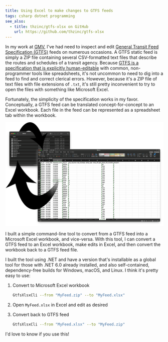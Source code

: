 ```yaml
---
title: Using Excel to make changes to GTFS feeds
tags: csharp dotnet programming
see_also:
  - title: thzinc/gtfs-xlsx on GitHub
    url: https://github.com/thzinc/gtfs-xlsx
---
```


In my work at [GMV][gmv], I've had need to inspect and edit [General Transit Feed Specification (GTFS)][gtfs] feeds on numerous occasions. A GTFS static feed is simply a ZIP file containing several CSV-formatted text files that describe the routes and schedules of a transit agency. Because [GTFS is a specification that is explicitly human-editable][gtfs-principles] with common, non-programmer tools like spreadsheets, it's not uncommon to need to dig into a feed to find and correct clerical errors. However, because it's a ZIP file of text files with file extensions of `.txt`, it's still pretty inconvenient to try to open the files with something like Microsoft Excel.

Fortunately, the simplicity of the specification works in my favor. Conceptually, a GTFS feed can be translated concept-for-concept to an Excel workbook. Each file in the feed can be represented as a spreadsheet tab within the workbook.

![Screenshot of a GTFS feed unzipped into a directory next to Microsoft Excel with spreadsheet tabs for each of the files](/assets/using-excel-to-make-changes-to-gtfs-feeds-screenshot.png)

I built a simple command-line tool to convert from a GTFS feed into a Microsoft Excel workbook, and vice-versa. With this tool, I can convert a GTFS feed to an Excel workbook, make edits in Excel, and then convert the workbook back to a GTFS feed file.

I built the tool using .NET and have a version that's installable as a global tool for those with .NET 6.0 already installed, and also self-contained, dependency-free builds for Windows, macOS, and Linux. I think it's pretty easy to use:

1. Convert to Microsoft Excel workbook

   ```bash
   GtfsXlsxCli --from "MyFeed.zip" --to "MyFeed.xlsx"
   ```

2. Open `MyFeed.xlsx` in Excel and edit as desired
3. Convert back to GTFS feed

   ```bash
   GtfsXlsxCli --from "MyFeed.xlsx" --to "MyFeed.zip"
   ```

I'd love to know if you use this!

[gmv]: https://gmvsyncromatics.com/rtpi
[gtfs]: https://developers.google.com/transit/gtfs
[gtfs-principles]: https://developers.google.com/transit/gtfs/guides/guiding-principles#feeds_should_be_easy_to_create_and_edit
[find-me]: /find-me
